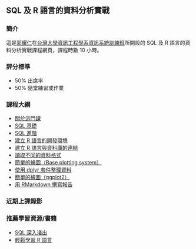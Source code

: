 ## SQL 及 R 語言的資料分析實戰

### 簡介

這是[郭耀仁](https://www.facebook.com/yaojen.kuo.1)在[台灣大學資訊工程學系資訊系統訓練班](https://www.csie.ntu.edu.tw/train/)所開設的 SQL 及 R 語言的資料分析實戰課程網頁，課程時數 10 小時。

### 評分標準

- 50% 出席率
- 50% 隨堂練習或作業

### 課程大綱

- [關於這門課](http://yaojenkuo.io/r-sql-train/chapter00.html)
- [SQL 基礎](http://yaojenkuo.io/r-sql-train/chapter01.slides.html)
- [SQL 進階]()
- [建立 R 語言的開發環境]()
- [建立 R 語言與資料庫的連結]()
- [讀取不同的資料格式](http://yaojenkuo.io/r_programming/ch6)
- [簡單的繪圖（Base plotting system）](http://yaojenkuo.io/r_programming/ch3)
- [使用 dplyr 套件整理資料](http://yaojenkuo.io/r_programming/ch14)
- [簡單的繪圖（ggplot2）](http://yaojenkuo.io/r_programming/ch5)
- [用 RMarkdown 撰寫報告](http://yaojenkuo.io/r_programming/ch10)

### 近期上課錄影

### 推薦學習資源/書籍

- [SQL 深入淺出](http://www.books.com.tw/products/0010391205)
- [輕鬆學習 R 語言](https://www.learn-r-the-easy-way.tw/)